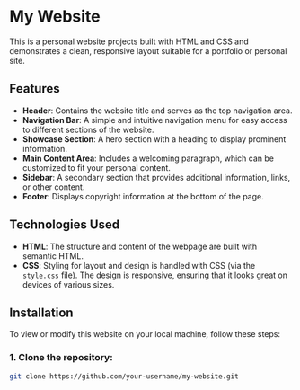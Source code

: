 # My Website

This is a personal website projects built with HTML and CSS and demonstrates a clean, responsive layout suitable for a portfolio or personal site.

## Features

- **Header**: Contains the website title and serves as the top navigation area.
- **Navigation Bar**: A simple and intuitive navigation menu for easy access to different sections of the website.
- **Showcase Section**: A hero section with a heading to display prominent information.
- **Main Content Area**: Includes a welcoming paragraph, which can be customized to fit your personal content.
- **Sidebar**: A secondary section that provides additional information, links, or other content.
- **Footer**: Displays copyright information at the bottom of the page.

## Technologies Used

- **HTML**: The structure and content of the webpage are built with semantic HTML.
- **CSS**: Styling for layout and design is handled with CSS (via the `style.css` file). The design is responsive, ensuring that it looks great on devices of various sizes.

## Installation

To view or modify this website on your local machine, follow these steps:

### 1. Clone the repository:

```bash
git clone https://github.com/your-username/my-website.git
